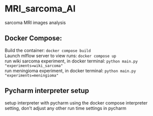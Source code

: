 # MRI_sarcoma_AI
sarcoma MRI images analysis

## Docker Compose:
Build the container: `docker compose build`\
Launch mlflow server to view runs: `docker compose up`\
run wiki sarcoma experiment, in docker terminal: `python main.py "experiments=wiki_sarcoma"`\
run meningioma experiment, in docker terminal: `python main.py "experiments=meningioma"`

## Pycharm interpreter setup
setup interpreter with pycharm using the docker compose interpreter setting, don't adjust any other run time settings 
in pycharm